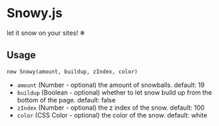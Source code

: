 # Snowy.js
let it snow on your sites! ❄
 
## Usage

`new Snowy(amount, buildup, zIndex, color)`

- `amount` (Number - optional) the amount of snowballs. default: 19
- `buildup` (Boolean - optional) whether to let snow build up from the bottom of the page. default: false
- `zIndex` (Number - optional) the z index of the snow. default: 100
- `color` (CSS Color - optional) the color of the snow. default: white